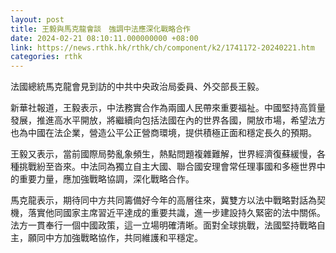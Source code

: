 ```yaml
---
layout: post
title: 王毅與馬克龍會談　強調中法應深化戰略合作
date: 2024-02-21 08:10:11.000000000 +08:00
link: https://news.rthk.hk/rthk/ch/component/k2/1741172-20240221.htm
categories: rthk
---
```


法國總統馬克龍會見到訪的中共中央政治局委員、外交部長王毅。

新華社報道，王毅表示，中法務實合作為兩國人民帶來重要福祉。中國堅持高質量發展，推進高水平開放，將繼續向包括法國在內的世界各國，開放市場，希望法方也為中國在法企業，營造公平公正營商環境，提供積極正面和穩定長久的預期。

王毅又表示，當前國際局勢亂象頻生，熱點問題複雜難解，世界經濟復蘇緩慢，各種挑戰紛至沓來。中法同為獨立自主大國、聯合國安理會常任理事國和多極世界中的重要力量，應加強戰略協調，深化戰略合作。

馬克龍表示，期待同中方共同籌備好今年的高層往來，冀雙方以法中戰略對話為契機，落實他同國家主席習近平達成的重要共識，進一步建設持久緊密的法中關係。法方一貫奉行一個中國政策，這一立場明確清晰。面對全球挑戰，法國堅持戰略自主，願同中方加強戰略協作，共同維護和平穩定。
